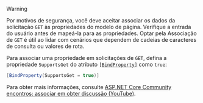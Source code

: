 > [!WARNING]
> Por motivos de segurança, você deve aceitar associar os dados da solicitação `GET` às propriedades do modelo de página. Verifique a entrada do usuário antes de mapeá-la para as propriedades. Optar pela Associação de `GET` é útil ao lidar com cenários que dependem de cadeias de caracteres de consulta ou valores de rota.
>
> Para associar uma propriedade em solicitações de `GET`, defina a propriedade `SupportsGet` do atributo [`[BindProperty]`](xref:Microsoft.AspNetCore.Mvc.BindPropertyAttribute) como `true`:
>
> ```csharp
> [BindProperty(SupportsGet = true)]
> ```
>
> Para obter mais informações, consulte [ASP.NET Core Community encontros: associar em obter discussão (YouTube)](https://www.youtube.com/watch?v=p7iHB9V-KVU&feature=youtu.be&t=54m27s).
